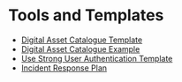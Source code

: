 # Tools and Templates

- [Digital Asset Catalogue Template](./digital-asset-catalogue-template.docx)
- [Digital Asset Catalogue Example](./digital-asset-catalogue-example.docx)
- [Use Strong User Authentication Template](./use-strong-user-authentication-template.docx)
- [Incident Response Plan](./incident-response-plan%20-template.docx)